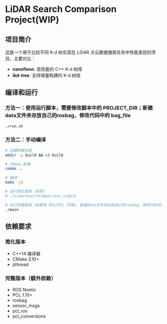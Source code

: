 # LiDAR Search Comparison Project(**WIP**)

## 项目简介

这是一个用于比较不同 K-d 树实现在 LiDAR 点云数据搜索任务中性能表现的项目。主要对比：
- **nanoflann**: 高性能的 C++ K-d 树库
- **ikd-tree**: 支持增量构建的 K-d 树库

## 编译和运行

### 方法一：使用运行脚本，需要修改脚本中的 PROJECT_DIR；新建data文件夹存放自己的rosbag，修改代码中的 bag_file
```bash
./run.sh
```

### 方法二：手动编译
```bash
# 创建构建目录
mkdir -p build && cd build

# CMake 配置
cmake ..

# 编译
make -j4

# 运行简化版本（弃用）
# ./LidarSearchComparison_simple

# 运行完整版本（如果有 ROS/PCL 环境），新建data文件夹存放自己的rosbag，修改代码中的 bag_file
./main
```

## 依赖要求

### 简化版本
- C++14 编译器
- CMake 3.10+
- pthread

### 完整版本（额外依赖）
- ROS Noetic
- PCL 1.10+
- rosbag
- sensor_msgs
- pcl_ros
- pcl_conversions

